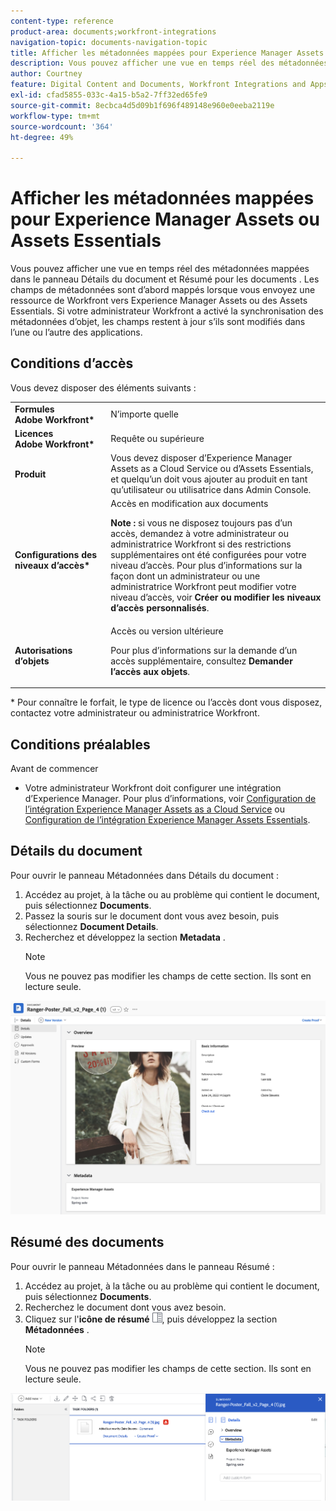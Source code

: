 ```yaml
---
content-type: reference
product-area: documents;workfront-integrations
navigation-topic: documents-navigation-topic
title: Afficher les métadonnées mappées pour Experience Manager Assets ou Assets Essentials
description: Vous pouvez afficher une vue en temps réel des métadonnées mappées dans le panneau Détails du document et Résumé pour les documents .
author: Courtney
feature: Digital Content and Documents, Workfront Integrations and Apps
exl-id: cfad5855-033c-4a15-b5a2-7ff32ed65fe9
source-git-commit: 8ecbca4d5d09b1f696f489148e960e0eeba2119e
workflow-type: tm+mt
source-wordcount: '364'
ht-degree: 49%

---
```


# Afficher les métadonnées mappées pour Experience Manager Assets ou Assets Essentials

Vous pouvez afficher une vue en temps réel des métadonnées mappées dans le panneau Détails du document et Résumé pour les documents . Les champs de métadonnées sont d’abord mappés lorsque vous envoyez une ressource de Workfront vers Experience Manager Assets ou des Assets Essentials. Si votre administrateur Workfront a activé la synchronisation des métadonnées d’objet, les champs restent à jour s’ils sont modifiés dans l’une ou l’autre des applications.

## Conditions d’accès

Vous devez disposer des éléments suivants :

<table>
  <tr>
   <td><strong>Formules Adobe Workfront*</strong>
   </td>
   <td>N’importe quelle
   </td>
  </tr>
  <tr>
   <td><strong>Licences Adobe Workfront*</strong>
   </td>
   <td>Requête ou supérieure
   </td>
  </tr>
  <tr>
   <td><strong>Produit</strong>
   </td>
   <td>Vous devez disposer d’Experience Manager Assets as a Cloud Service ou d’Assets Essentials, et quelqu’un doit vous ajouter au produit en tant qu’utilisateur ou utilisatrice dans Admin Console.
   </td>
  </tr>
  <tr>
   <td><strong>Configurations des niveaux d’accès*</strong>
   </td>
   <td>Accès en modification aux documents
<p>
<strong>Note :</strong> si vous ne disposez toujours pas d’un accès, demandez à votre administrateur ou administratrice Workfront si des restrictions supplémentaires ont été configurées pour votre niveau d’accès. Pour plus d’informations sur la façon dont un administrateur ou une administratrice Workfront peut modifier votre niveau d’accès, voir <strong>Créer ou modifier les niveaux d’accès personnalisés</strong>.
   </td>
  </tr>
  <tr>
   <td><strong>Autorisations d’objets</strong>
   </td>
   <td>Accès ou version ultérieure
<p>
Pour plus d’informations sur la demande d’un accès supplémentaire, consultez <strong>Demander l’accès aux objets</strong>.
   </td>
  </tr>
</table>


* Pour connaître le forfait, le type de licence ou l’accès dont vous disposez, contactez votre administrateur ou administratrice Workfront.


## Conditions préalables

Avant de commencer

* Votre administrateur Workfront doit configurer une intégration d’Experience Manager. Pour plus d’informations, voir [Configuration de l’intégration Experience Manager Assets as a Cloud Service](/help/quicksilver/administration-and-setup/configure-integrations/configure-aacs-integration.md) ou [Configuration de l’intégration Experience Manager Assets Essentials](/help/quicksilver/documents/adobe-workfront-for-experience-manager-assets-essentials/setup-asset-essentials.md).


## Détails du document

Pour ouvrir le panneau Métadonnées dans Détails du document :

1. Accédez au projet, à la tâche ou au problème qui contient le document, puis sélectionnez **Documents**.
1. Passez la souris sur le document dont vous avez besoin, puis sélectionnez **Document Details**.
1. Recherchez et développez la section **Metadata** .
   >[!NOTE]
   >
   >Vous ne pouvez pas modifier les champs de cette section. Ils sont en lecture seule.

![panneau Détails du document](assets/metadata-panel-doc-details.png)


## Résumé des documents

Pour ouvrir le panneau Métadonnées dans le panneau Résumé :

1. Accédez au projet, à la tâche ou au problème qui contient le document, puis sélectionnez **Documents**.
1. Recherchez le document dont vous avez besoin.
1. Cliquez sur l&#39;**icône de résumé** ![icône de résumé](assets/summary-panel-icon.png), puis développez la section **Métadonnées** .
   >[!NOTE]
   >
   >Vous ne pouvez pas modifier les champs de cette section. Ils sont en lecture seule.

![summary pour les documents](assets/metadata-panel-summary.png)
